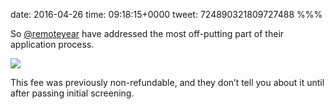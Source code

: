 date: 2016-04-26
time: 09:18:15+0000
tweet: 724890321809727488
%%%

So [@remoteyear](https://twitter.com/remoteyear) have addressed the most off-putting part of their application process.

![](Cg9T556WkAAoQMI.jpg)

This fee was previously non-refundable, and they don’t tell you about it until after passing initial screening.
